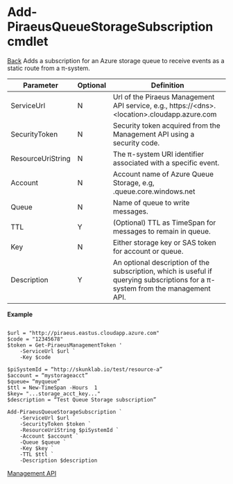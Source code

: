 ﻿



Add-PiraeusQueueStorageSubscription cmdlet
=====
[Back](MgmtApi.md)
Adds a subscription for an Azure storage queue to receive events as a static route from a π-system.

**Parameter**     | **Optional** | **Definition**                                                                                                                      |
|-------------------|--------------|-------------------------------------------------------------------------------------------------------------------------------------|
| ServiceUrl        | N            | Url of the Piraeus Management API service, e.g., https://\<dns\>.\<location\>.cloudapp.azure.com                                    |
| SecurityToken     | N            | Security token acquired from the Management API using a security code.                                                              |
| ResourceUriString | N            | The π-system URI identifier associated with a specific event.                                                                       |
| Account           | N            | Account name of Azure Queue Storage, e.g, <account>.queue.core.windows.net                                                                                                |
| Queue| N            | Name of queue to write messages.                                                                                                        |
| TTL| Y| (Optional) TTL as TimeSpan for messages to remain in queue.|                                                                                              |
| Key| N            | Either storage key or SAS token for account or queue.               |
| Description       | Y            | An optional description of the subscription, which is useful if querying subscriptions for a π-system from the management API.      |


**Example**

```

$url = "http://piraeus.eastus.cloudapp.azure.com"  
$code = "12345678"  
$token = Get-PiraeusManagementToken '
	-ServiceUrl $url `
	-Key $code 

$piSystemId = “http://skunklab.io/test/resource-a”  
$account = “mystorageacct”  
$queue= “myqueue”  
$ttl = New-TimeSpan -Hours  1
$key= "...storage_acct_key..."
$description = “Test Queue Storage subscription”

Add-PiraeusQueueStorageSubscription `
	-ServiceUrl $url `
	-SecurityToken $token `	
	-ResourceUriString $piSystemId `  
	-Account $account `
	-Queue $queue `
	-Key $key ` 
	-TTL $ttl `
	-Description $description
```

[Management API](MgmtApi.md)

